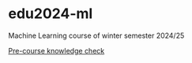 # edu2024-ml
Machine Learning course of winter semester 2024/25

[Pre-course knowledge check](https://colab.research.google.com/drive/1uWDBCxhqb_C03k5CpgQ_JB9tov3UCmmu#scrollTo=HwhWFTJFA5Fm)
